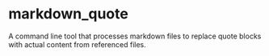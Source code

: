 # markdown_quote
A command line tool that processes markdown files to replace quote blocks with actual content from referenced files.
